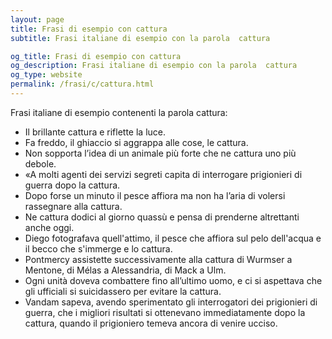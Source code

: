 ```yaml
---
layout: page
title: Frasi di esempio con cattura 
subtitle: Frasi italiane di esempio con la parola  cattura

og_title: Frasi di esempio con cattura 
og_description: Frasi italiane di esempio con la parola  cattura
og_type: website
permalink: /frasi/c/cattura.html
---
```


Frasi italiane di esempio contenenti la parola cattura:


- Il brillante cattura e riflette la luce.
- Fa freddo, il ghiaccio si aggrappa alle cose, le cattura.
- Non sopporta l’idea di un animale più forte che ne cattura uno più debole.
- «A molti agenti dei servizi segreti capita di interrogare prigionieri di guerra dopo la cattura.
- Dopo forse un minuto il pesce affiora ma non ha l’aria di volersi rassegnare alla cattura.
- Ne cattura dodici al giorno quassù e pensa di prenderne altrettanti anche oggi.
- Diego fotografava quell'attimo, il pesce che affiora sul pelo dell'acqua e il becco che s'immerge e lo cattura.
- Pontmercy assistette successivamente alla cattura di Wurmser a Mentone, di Mélas a Alessandria, di Mack a Ulm.
- Ogni unità doveva combattere fino all’ultimo uomo, e ci si aspettava che gli ufficiali si suicidassero per evitare la cattura.
- Vandam sapeva, avendo sperimentato gli interrogatori dei prigionieri di guerra, che i migliori risultati si ottenevano immediatamente dopo la cattura, quando il prigioniero temeva ancora di venire ucciso.
